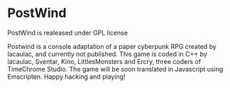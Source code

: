 PostWind
========

PostWind is realeased under GPL license

Postwind is a console adaptation of a paper cyberpunk RPG created by lacaulac, and currently not published.
This game is coded in C++ by lacaulac, Sventar, Kino, LittlesMonsters and Ercry, three coders of TimeChrome Studio.
The game will be soon translated in Javascript using Emscripten.
Happy hacking and playing!

